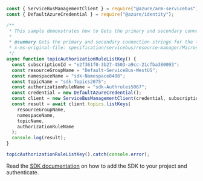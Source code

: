 ```javascript
const { ServiceBusManagementClient } = require("@azure/arm-servicebus");
const { DefaultAzureCredential } = require("@azure/identity");

/**
 * This sample demonstrates how to Gets the primary and secondary connection strings for the topic.
 *
 * @summary Gets the primary and secondary connection strings for the topic.
 * x-ms-original-file: specification/servicebus/resource-manager/Microsoft.ServiceBus/stable/2021-11-01/examples/Topics/SBTopicAuthorizationRuleListKey.json
 */
async function topicAuthorizationRuleListKey() {
  const subscriptionId = "e2f361f0-3b27-4503-a9cc-21cfba380093";
  const resourceGroupName = "Default-ServiceBus-WestUS";
  const namespaceName = "sdk-Namespace8408";
  const topicName = "sdk-Topics2075";
  const authorizationRuleName = "sdk-Authrules5067";
  const credential = new DefaultAzureCredential();
  const client = new ServiceBusManagementClient(credential, subscriptionId);
  const result = await client.topics.listKeys(
    resourceGroupName,
    namespaceName,
    topicName,
    authorizationRuleName
  );
  console.log(result);
}

topicAuthorizationRuleListKey().catch(console.error);
```

Read the [SDK documentation](https://github.com/Azure/azure-sdk-for-js/blob/%40azure%2Farm-servicebus_6.0.0/sdk/servicebus/arm-servicebus/README.md) on how to add the SDK to your project and authenticate.
